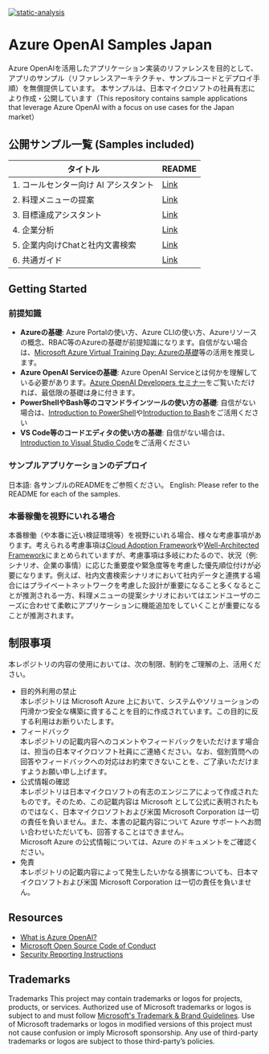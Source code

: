 [![static-analysis](https://github.com/Azure-Samples/jp-azureopenai-samples/workflows/static-analysis/badge.svg)](https://github.com/Azure-Samples/jp-azureopenai-samples/actions/workflows/static-analysis.yml)

# Azure OpenAI Samples Japan
Azure OpenAIを活用したアプリケーション実装のリファレンスを目的として、アプリのサンプル（リファレンスアーキテクチャ、サンプルコードとデプロイ手順）を無償提供しています。 本サンプルは、日本マイクロソフトの社員有志により作成・公開しています（This repository contains sample applications that leverage Azure OpenAI with a focus on use cases for the Japan market）

## 公開サンプル一覧 (Samples included)
| タイトル      | README      |
| ------------- | ------------- |
| 1. コールセンター向け AI アシスタント  | [Link](https://github.com/Azure-Samples/jp-azureopenai-samples/tree/main/1.call-center/README.md)  |
| 2. 料理メニューの提案  | [Link](https://github.com/Azure-Samples/jp-azureopenai-samples/tree/main/2.recipe-adviser/README.md)  |
| 3. 目標達成アシスタント  | [Link](https://github.com/Azure-Samples/jp-azureopenai-samples/tree/main/3.goal-achievement-adviser/README.md)  |
| 4. 企業分析  | [Link](https://github.com/Azure-Samples/jp-azureopenai-samples/tree/main/4.company-research/README.md)  |
| 5. 企業内向けChatと社内文書検索  | [Link](https://github.com/Azure-Samples/jp-azureopenai-samples/tree/main/5.internal-document-search/README.md)  |
| 6. 共通ガイド  | [Link](https://github.com/Azure-Samples/jp-azureopenai-samples/tree/main/6.azureopenai-landing-zone-accelerator/README.md)  |

## Getting Started
### 前提知識
- **Azureの基礎**: Azure Portalの使い方、Azure CLIの使い方、Azureリソースの概念、RBAC等のAzureの基礎が前提知識になります。自信がない場合は、[Microsoft Azure Virtual Training Day: Azureの基礎](https://www.microsoft.com/ja-jp/events/top/training-days/azure?activetab=pivot:azure%E3%81%AE%E5%9F%BA%E7%A4%8Etab)等の活用を推奨します。
- **Azure OpenAI Serviceの基礎**: Azure OpenAI Serviceとは何かを理解している必要があります。[Azure OpenAI Developers セミナー](https://www.youtube.com/watch?v=ek3YWrHD76g)をご覧いただければ、最低限の基礎は身に付きます。
- **PowerShellやBash等のコマンドラインツールの使い方の基礎**: 自信がない場合は、[Introduction to PowerShell](https://learn.microsoft.com/training/modules/introduction-to-powershell/)や[Introduction to Bash](https://learn.microsoft.com/training/modules/bash-introduction/)をご活用ください
- **VS Code等のコードエディタの使い方の基礎**: 自信がない場合は、[Introduction to Visual Studio Code](https://learn.microsoft.com/training/modules/introduction-to-visual-studio-code/)をご活用ください
 
### サンプルアプリケーションのデプロイ
日本語: 各サンプルのREADMEをご参照ください。
English: Please refer to the README for each of the samples.

### 本番稼働を視野にいれる場合
本番稼働（や本番に近い検証環境等）を視野にいれる場合、様々な考慮事項があります。考えられる考慮事項は[Cloud Adoption Framework](https://learn.microsoft.com/azure/cloud-adoption-framework/overview)や[Well-Architected Framework](https://learn.microsoft.com/azure/well-architected/)にまとめられていますが、考慮事項は多岐にわたるので、状況（例: シナリオ、企業の事情）に応じた重要度や緊急度等を考慮した優先順位付けが必要になります。例えば、社内文書検索シナリオにおいて社内データと連携する場合にはプライベートネットワークを考慮した設計が重要になること多くなるとことが推測される一方、料理メニューの提案シナリオにおいてはエンドユーザのニーズに合わせて柔軟にアプリケーションに機能追加をしていくことが重要になることが推測されます。

## 制限事項
本レポジトリの内容の使用においては、次の制限、制約をご理解の上、活用ください。
+ 目的外利用の禁止  
本レポジトリは Microsoft Azure 上において、システムやソリューションの円滑かつ安全な構築に資することを目的に作成されています。この目的に反する利用はお断りいたします。
+ フィードバック  
本レポジトリの記載内容へのコメントやフィードバックをいただけます場合は、担当の日本マイクロソフト社員にご連絡ください。なお、個別質問への回答やフィードバックへの対応はお約束できないことを、ご了承いただけますようお願い申し上げます。
+ 公式情報の確認  
本レポジトリは日本マイクロソフトの有志のエンジニアによって作成されたものです。そのため、この記載内容は Microsoft として公式に表明されたものではなく、日本マイクロソフトおよび米国 Microsoft Corporation は一切の責任を負いません。また、本書の記載内容について Azure サポートへお問い合わせいただいても、回答することはできません。  
Microsoft Azure の公式情報については、Azure のドキュメントをご確認ください。
+ 免責  
本レポジトリの記載内容によって発生したいかなる損害についても、日本マイクロソフトおよび米国 Microsoft Corporation は一切の責任を負いません。

## Resources
- [What is Azure OpenAI?](https://learn.microsoft.com/en-us/azure/cognitive-services/openai/overview)
- [Microsoft Open Source Code of Conduct](https://opensource.microsoft.com/codeofconduct)
- [Security Reporting Instructions](https://docs.opensource.microsoft.com/content/releasing/security.html)

## Trademarks
Trademarks This project may contain trademarks or logos for projects, products, or services. Authorized use of Microsoft trademarks or logos is subject to and must follow [Microsoft's Trademark & Brand Guidelines](https://www.microsoft.com/en-us/legal/intellectualproperty/trademarks/usage/general). Use of Microsoft trademarks or logos in modified versions of this project must not cause confusion or imply Microsoft sponsorship. Any use of third-party trademarks or logos are subject to those third-party’s policies.
